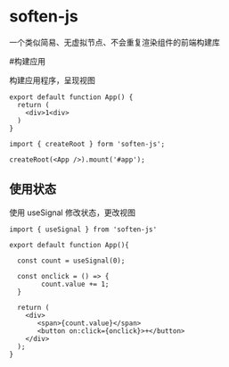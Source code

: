 # soften-js

一个类似简易、无虚拟节点、不会重复渲染组件的前端构建库

#构建应用

构建应用程序，呈现视图

````tsx
export default function App() {
  return (
    <div>1<div>
  )
}
````

```tsx
import { createRoot } form 'soften-js';

createRoot(<App />).mount('#app');
```
## 使用状态

使用 useSignal 修改状态，更改视图

```tsx
import { useSignal } from 'soften-js'

export default function App(){

  const count = useSignal(0);

  const onclick = () => {
		count.value += 1;
  }

  return (
    <div>
       <span>{count.value}</span>
       <button on:click={onclick}>+</button>
    </div>
  );
}

```
